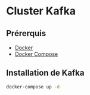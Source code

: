 # Cluster Kafka

## Prérerquis
- [Docker](https://www.docker.com/)
- [Docker Compose](https://docs.docker.com/compose/)

## Installation de Kafka

```bash
docker-compose up -d
```